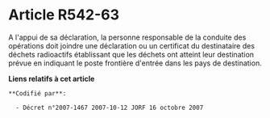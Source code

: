 # Article R542-63

A l'appui de sa déclaration, la personne responsable de la conduite des opérations doit joindre une déclaration ou un
certificat du destinataire des déchets radioactifs établissant que les déchets ont atteint leur destination prévue en
indiquant le poste frontière d'entrée dans les pays de destination.

**Liens relatifs à cet article**

	**Codifié par**:

	  - Décret n°2007-1467 2007-10-12 JORF 16 octobre 2007
